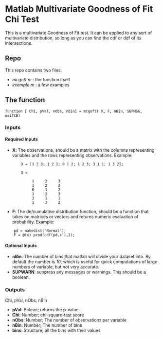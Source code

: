 # Matlab Multivariate Goodness of Fit Chi Test
This is a multivariate Goodness of Fit test. It can be applied to any sort of multivariate distribution, so long as you can find the cdf or ddf of its intersections.

## Repo
This repo contains two files:
+ *mcgoft.m*    : the function itself
+ *example.m* : a few examples

## The function
```{matlab}
function [ Chi, pVal, nObs, nBin] = mcgoft( X, F, nBin, SUPMSG, waitCB)
```
### Inputs
#### Required Inputs
- **X**: The observations, should be a matrix with the columns representing variables and the rows representing observations. Example:
    ```{matlab}
        X = [1 2 3; 1 2 2; 0 1 2; 1 2 3; 3 1 1; 1 3 2];
    ```
    ```{}
        X =

             1     2     3
             1     2     2
             0     1     2
             1     2     3
             3     1     1
             1     3     2
    ```
- **F**: The de/cumulative distribution function, should be a function that takes on matrices or vectors and returns numeric evaluation of probability.
Example:
```{matlab}
    pd = makedist('Normal');
    F = @(x) prod(cdf(pd,x'),2);
```
#### Optional Inputs
- **nBin**: The number of bins that matlab will divide your dataset into. By default the number is *10*, which is useful for quick computations of large numbers of variable, but not very accurate.
- **SUPWARN**: suppress any messages or warnings. This should be a boolean.

### Outputs
Chi, pVal, nObs, nBin
- **pVal**: Bolean;   returns the p-value.
- **Chi**: Number;   chi-square-test score    
- **nObs**: Number;   The number of observations per variable
- **nBin**: Number;   The number of bins
- **bins**: Structure; all the bins with their values

